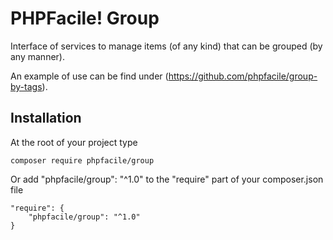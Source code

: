 PHPFacile! Group
==================

Interface of services to manage items (of any kind) that can be grouped (by any manner).

An example of use can be find under (https://github.com/phpfacile/group-by-tags).

Installation
-----
At the root of your project type
```
composer require phpfacile/group
```
Or add "phpfacile/group": "^1.0" to the "require" part of your composer.json file
```composer
"require": {
    "phpfacile/group": "^1.0"
}
```
